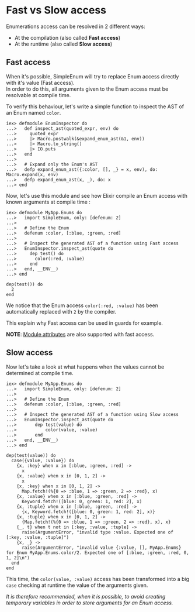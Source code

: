 # Fast vs Slow access

Enumerations access can be resolved in 2 different ways:

- At the compilation (also called **Fast access**)
- At the runtime (also called **Slow access**)

## Fast access

When it's possible, SimpleEnum will try to replace Enum access directly
with it's value (Fast access).  
In order to do this, all arguments given to the Enum access must be resolvable
at compile time.

To verify this behaviour, let's write a simple function to inspect the AST of an
Enum named `color`.

    iex> defmodule EnumInspector do
    ...>   def inspect_ast(quoted_expr, env) do
    ...>     quoted_expr
    ...>     |> Macro.postwalk(&expand_enum_ast(&1, env))
    ...>     |> Macro.to_string()
    ...>     |> IO.puts
    ...>   end
    ...>
    ...>   # Expand only the Enum's AST
    ...>   defp expand_enum_ast({:color, [], _} = x, env), do: Macro.expand(x, env)
    ...>   defp expand_enum_ast(x, _), do: x
    ...> end

Now, let's use this module and see how Elixir compile an Enum access with known
arguments at compile time :

    iex> defmodule MyApp.Enums do
    ...>   import SimpleEnum, only: [defenum: 2]
    ...> 
    ...>   # Define the Enum
    ...>   defenum :color, [:blue, :green, :red]
    ...> 
    ...>   # Inspect the generated AST of a function using Fast access
    ...>   EnumInspector.inspect_ast(quote do
    ...>     dep test() do
    ...>       color(:red, :value)
    ...>     end
    ...>   end, __ENV__)
    ...> end

    dep(test()) do
      2
    end

We notice that the Enum access `color(:red, :value)` has been automatically replaced
with `2` by the compiler.

This explain why Fast access can be used in guards for example.

**NOTE**: [Module attributes](https://elixir-lang.org/getting-started/module-attributes.html#as-constants)
are also supported with fast access.

## Slow access

Now let's take a look at what happens when the values cannot be determined at compile
time.

    iex> defmodule MyApp.Enums do
    ...>   import SimpleEnum, only: [defenum: 2]
    ...>
    ...>   # Define the Enum
    ...>   defenum :color, [:blue, :green, :red]
    ...>
    ...>   # Inspect the generated AST of a function using Slow access
    ...>   EnumInspector.inspect_ast(quote do
    ...>       dep test(value) do
    ...>           color(value, :value)
    ...>       end
    ...>   end, __ENV__)
    ...> end

    dep(test(value)) do
      case({value, :value}) do
        {x, :key} when x in [:blue, :green, :red] ->
          x
        {x, :value} when x in [0, 1, 2] ->
          x
        {x, :key} when x in [0, 1, 2] ->
          Map.fetch!(%{0 => :blue, 1 => :green, 2 => :red}, x)
        {x, :value} when x in [:blue, :green, :red] ->
          Keyword.fetch!([blue: 0, green: 1, red: 2], x)
        {x, :tuple} when x in [:blue, :green, :red] ->
          {x, Keyword.fetch!([blue: 0, green: 1, red: 2], x)}
        {x, :tuple} when x in [0, 1, 2] ->
          {Map.fetch!(%{0 => :blue, 1 => :green, 2 => :red}, x), x}
        {_, t} when t not in [:key, :value, :tuple] ->
          raise(ArgumentError, "invalid type :value. Expected one of [:key, :value, :tuple]")
        {x, _} ->
          raise(ArgumentError, "invalid value {:value, [], MyApp.Enums} for Enum MyApp.Enums.color/2. Expected one of [:blue, :green, :red, 0, 1, 2]\n")        
      end
    end

This time, the `color(value, :value)` access has been transformed into a big `case`
checking at runtime the value of the arguments given.

_It is therefore recommended, when it is possible, to avoid creating temporary variables
in order to store arguments for an Enum access._
